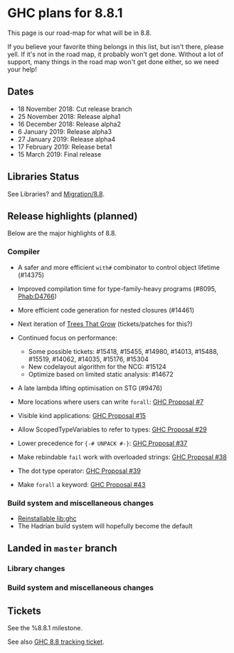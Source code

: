 # GHC plans for 8.8.1


This page is our road-map for what will be in 8.8.


If you believe your favorite thing belongs in this list, but isn't there, please yell.  If it's not in the road map, it probably won't get done.  Without a lot of support, many things in the road map won't get done either, so we need your help!

## Dates

- 18 November 2018: Cut release branch
- 25 November 2018: Release alpha1
- 16 December 2018: Release alpha2
- 6 January 2019: Release alpha3
- 27 January 2019: Release alpha4
- 17 February 2019: Release beta1
- 15 March 2019: Final release

## Libraries Status


See Libraries? and [Migration/8.8](/migration/8.8).

## Release highlights (planned)


Below are the major highlights of 8.8.

### Compiler

- A safer and more efficient `with#` combinator to control object lifetime (#14375)
- Improved compilation time for type-family-heavy programs (#8095, [Phab:D4766](https://phabricator.haskell.org/D4766))
- More efficient code generation for nested closures (#14461)
- Next iteration of [Trees That Grow](implementing-trees-that-grow) (tickets/patches for this?)
- Continued focus on performance:

  - Some possible tickets: #15418, #15455, #14980, #14013, #15488, #15519, #14062, #14035, #15176, #15304
  - New codelayout algorithm for the NCG: #15124
  - Optimize based on limited static analysis: #14672
- A late lambda lifting optimisation on STG (#9476)
- More locations where users can write `forall`: [GHC Proposal #7](https://github.com/ghc-proposals/ghc-proposals/blob/master/proposals/0007-instance-foralls.rst)
- Visible kind applications: [GHC Proposal #15](https://github.com/ghc-proposals/ghc-proposals/blob/master/proposals/0015-type-level-type-applications.rst)
- Allow ScopedTypeVariables to refer to types: [GHC Proposal #29](https://github.com/ghc-proposals/ghc-proposals/blob/master/proposals/0029-scoped-type-variables-types.rst)
- Lower precedence for `{-# UNPACK #-}`: [GHC Proposal #37](https://github.com/ghc-proposals/ghc-proposals/blob/master/proposals/0037-unpack-pragma-precedence.rst)
- Make rebindable `fail` work with overloaded strings: [GHC Proposal #38](https://github.com/ghc-proposals/ghc-proposals/blob/master/proposals/0038-fail-rebindable-with-overloaded-strings.rst)
- The dot type operator: [GHC Proposal #39](https://github.com/ghc-proposals/ghc-proposals/blob/master/proposals/0039-dot-type-operator.rst)
- Make `forall` a keyword: [GHC Proposal #43](https://github.com/ghc-proposals/ghc-proposals/blob/master/proposals/0043-forall-keyword.rst)


### Build system and miscellaneous changes

- [Reinstallable lib:ghc](https://mail.haskell.org/pipermail/ghc-devs/2017-July/014424.html)
- The Hadrian build system will hopefully become the default

## Landed in `master` branch


### Library changes


### Build system and miscellaneous changes


## Tickets

See the %8.8.1 milestone.

See also [GHC 8.8 tracking ticket](https://gitlab.haskell.org/ghc/ghc/issues/16704).
  
  



